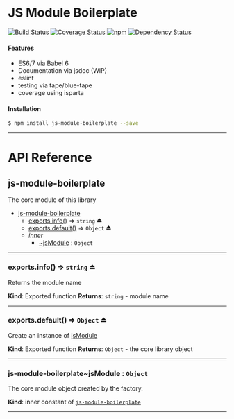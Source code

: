 # JS Module Boilerplate
[![Build Status](https://img.shields.io/circleci/project/nathanmarks/js-module-boilerplate/master.svg?style=flat-square)](https://circleci.com/gh/nathanmarks/js-module-boilerplate)
[![Coverage Status](https://img.shields.io/coveralls/nathanmarks/js-module-boilerplate/master.svg?style=flat-square)](https://coveralls.io/github/nathanmarks/js-module-boilerplate?branch=master)
[![npm](https://img.shields.io/npm/v/js-module-boilerplate.svg?style=flat-square)]()
[![Dependency Status](https://david-dm.org/nathanmarks/js-module-boilerplate.svg?style=flat-square)](https://david-dm.org/nathanmarks/js-module-boilerplate)

#### Features

- ES6/7 via Babel 6
- Documentation via jsdoc (WIP)
- eslint
- testing via tape/blue-tape
- coverage using isparta

#### Installation

```bash
$ npm install js-module-boilerplate --save
```

---

# API Reference

<a name="module_js-module-boilerplate"></a>
## js-module-boilerplate
The core module of this library


* [js-module-boilerplate](#module_js-module-boilerplate)
    * [exports.info()](#exp_module_js-module-boilerplate.info--exports.info) ⇒ <code>string</code> ⏏
    * [exports.default()](#exp_module_js-module-boilerplate.default--exports.default) ⇒ <code>Object</code> ⏏
    * _inner_
        * [~jsModule](#module_js-module-boilerplate..jsModule) : <code>Object</code>


-----

<a name="exp_module_js-module-boilerplate.info--exports.info"></a>
### exports.info() ⇒ <code>string</code> ⏏
Returns the module name

**Kind**: Exported function
**Returns**: <code>string</code> - module name

-----

<a name="exp_module_js-module-boilerplate.default--exports.default"></a>
### exports.default() ⇒ <code>Object</code> ⏏
Create an instance of [jsModule](#module_js-module-boilerplate..jsModule)

**Kind**: Exported function
**Returns**: <code>Object</code> - the core library object

-----

<a name="module_js-module-boilerplate..jsModule"></a>
### js-module-boilerplate~jsModule : <code>Object</code>
The core module object created by the factory.

**Kind**: inner constant of <code>[js-module-boilerplate](#module_js-module-boilerplate)</code>

-----

